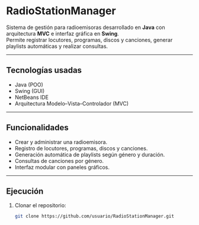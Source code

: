 # RadioStationManager

Sistema de gestión para radioemisoras desarrollado en **Java** con arquitectura **MVC** e interfaz gráfica en **Swing**.  
Permite registrar locutores, programas, discos y canciones, generar playlists automáticas y realizar consultas.

---

## Tecnologías usadas
- Java (POO)
- Swing (GUI)
- NetBeans IDE
- Arquitectura Modelo–Vista–Controlador (MVC)

---

## Funcionalidades
- Crear y administrar una radioemisora.
- Registro de locutores, programas, discos y canciones.
- Generación automática de playlists según género y duración.
- Consultas de canciones por género.
- Interfaz modular con paneles gráficos.

---

## Ejecución
1. Clonar el repositorio:
   ```bash
   git clone https://github.com/usuario/RadioStationManager.git

